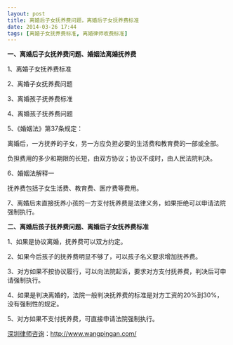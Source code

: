 ```yaml
---
layout: post
title: 离婚后子女抚养费问题，离婚后子女抚养费标准
date: 2014-03-26 17:44
tags: [离婚子女抚养费标准, 离婚律师收费标准]
---
```

<strong>一、离婚后子女抚养费问题、婚姻法离婚抚养费</strong>

1、离婚子女抚养费标准

2、离婚子女抚养费问题

3、离婚孩子抚养费标准

4、离婚孩子抚养费问题

5、《婚姻法》第37条规定：

离婚后，一方抚养的子女，另一方应负担必要的生活费和教育费的一部或全部。

负担费用的多少和期限的长短，由双方协议；协议不成时，由人民法院判决。

6、婚姻法解释一

抚养费包括子女生活费、教育费、医疗费等费用。

7、离婚后未直接抚养小孩的一方支付抚养费是法律义务，如果拒绝可以申请法院强制执行。

<strong>二、离婚后孩子抚养费问题、离婚后子女抚养费标准</strong>

1、如果是协议离婚，抚养费可以双方约定。

2、如果今后孩子的抚养费明显不够了，可以孩子名义要求增加抚养费。

3、对方如果不按协议履行，可以向法院起诉，要求对方支付抚养费，判决后可申请强制执行。

4、如果是判决离婚的，法院一般判决抚养费的标准是对方工资的20%到30%，没有强制性的规定。

5、对方如果不支付抚养费，可直接申请法院强制执行。

<a href="http://www.wangpingan.com/">深圳律师咨询</a>：<a href="http://www.wangpingan.com/">http://www.wangpingan.com/</a>

